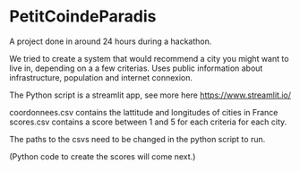 # PetitCoindeParadis

A project done in around 24 hours during a hackathon.

We tried to create a system that would recommend a city you might want to live in, depending on a a few criterias.
Uses public information about infrastructure, population and internet connexion.

The Python script is a streamlit app, see more here https://www.streamlit.io/

coordonnees.csv contains the lattitude and longitudes of cities in France
scores.csv contains a score between 1 and 5 for each criteria for each city.

The paths to the csvs need to be changed in the python script to run.

(Python code to create the scores will come next.)
